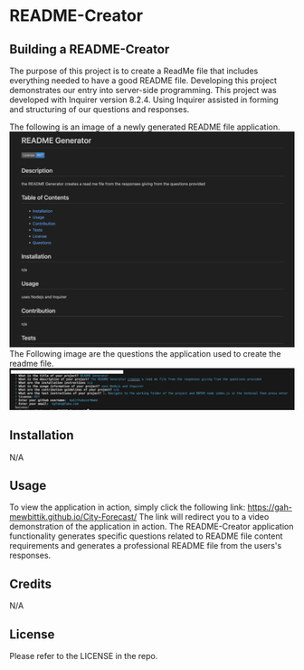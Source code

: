 # README-Creator

## Building a README-Creator

The purpose of this project is to create a ReadMe file that includes everything needed to have a good README file. Developing this project demonstrates our entry into server-side programming.
This project was developed with Inquirer version 8.2.4. Using Inquirer assisted in forming and structuring of our questions and responses.  

The following is an image of a newly generated README file application.
![Alt text](./assets/images/generatedREADME_preview.png)
The Following image are the questions the application used to create the readme file.
![Alt text](./assets/images/README_questions.png)



## Installation

N/A

## Usage

To view the application in action, simply click the following link: https://gah-mewbittik.github.io/City-Forecast/
The link will redirect you to a video demonstration of the application in action. The README-Creator application functionality generates specific questions related to README file content requirements and generates a professional README file from the users's responses.  

## Credits

N/A

## License

Please refer to the LICENSE in the repo.